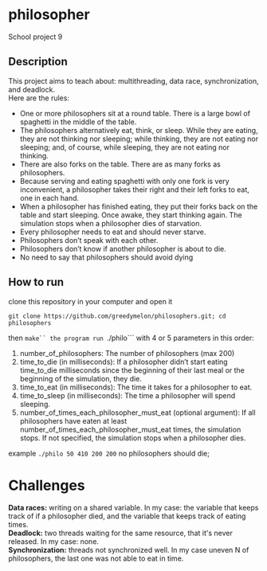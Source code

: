 # **philosopher**
School project 9

## **Description**
This project aims to teach about: multithreading, data race, synchronization, and deadlock.<br>
Here are the rules:<br>

- One or more philosophers sit at a round table.
There is a large bowl of spaghetti in the middle of the table.
- The philosophers alternatively eat, think, or sleep.
While they are eating, they are not thinking nor sleeping;
while thinking, they are not eating nor sleeping;
and, of course, while sleeping, they are not eating nor thinking.
- There are also forks on the table. There are as many forks as philosophers.
- Because serving and eating spaghetti with only one fork is very inconvenient, a
philosopher takes their right and their left forks to eat, one in each hand.
- When a philosopher has finished eating, they put their forks back on the table and
start sleeping. Once awake, they start thinking again. The simulation stops when
a philosopher dies of starvation.
- Every philosopher needs to eat and should never starve.
- Philosophers don’t speak with each other.
- Philosophers don’t know if another philosopher is about to die.
- No need to say that philosophers should avoid dying

## **How to run**
clone this repository in your computer and open it
```
git clone https://github.com/greedymelon/philosophers.git; cd philosophers
```
then ```make`` the program
run
```./philo``` with 4 or 5 parameters in this order:

1. number_of_philosophers: The number of philosophers (max 200)
2. time_to_die (in milliseconds): If a philosopher didn’t start eating time_to_die
milliseconds since the beginning of their last meal or the beginning of the simulation, they die.
3. time_to_eat (in milliseconds): The time it takes for a philosopher to eat.
4. time_to_sleep (in milliseconds): The time a philosopher will spend sleeping.
5. number_of_times_each_philosopher_must_eat (optional argument): If all
philosophers have eaten at least number_of_times_each_philosopher_must_eat
times, the simulation stops. If not specified, the simulation stops when a
philosopher dies.

example
```./philo 50 410 200 200```
no philosophers should die;

# **Challenges**
**Data races:** writing on a shared variable. In my case: the variable that keeps track of if a philosopher died, and the variable that keeps track of eating times.<br>
**Deadlock:** two threads waiting for the same resource, that it's never released. In my case: none. <br>
**Synchronization:** threads not synchronized well. In my case uneven N of philosophers, the last one was not able to eat in time.
